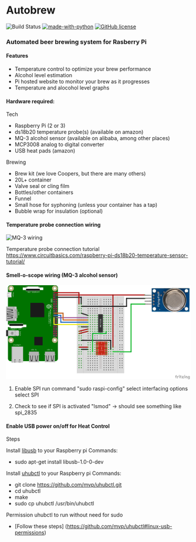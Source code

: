<h1>Autobrew</h1>

![Build Status](https://github.com/paulharte/autobrew/workflows/Tests/badge.svg)
[![made-with-python](https://img.shields.io/badge/Made%20with-Python-1f425f.svg)](https://www.python.org/)
[![GitHub license](https://img.shields.io/github/license/paulharte/autobrew.svg)](https://github.com/paulharte/autobrew/blob/master/LICENSE)

<h3>Automated beer brewing system for Rasberry Pi</h3>

<h4>Features</h4>

- Temperature control to optimize your brew performance
- Alcohol level estimation
- Pi hosted website to monitor your brew as it progresses
 - Temperature and alocohol level graphs

<h4>Hardware required:</h4>

Tech
- Raspberry Pi (2 or 3)
- ds18b20 temperature probe(s) (available on amazon)
- MQ-3 alcohol sensor (available on alibaba, among other places)
- MCP3008 analog to digital converter
- USB heat pads (amazon)

Brewing
- Brew kit (we love Coopers, but there are many others)
- 20L+ container
- Valve seal or cling film
- Bottles/other containers
- Funnel
- Small hose for syphoning (unless your container has a tap)
- Bubble wrap for insulation (optional)

<h4>Temperature probe connection wiring</h4>

![MQ-3 wiring](https://www.circuitbasics.com/wp-content/uploads/2016/03/Raspberry-Pi-DS18B20-768x337.png)

Temperature probe connection tutorial
https://www.circuitbasics.com/raspberry-pi-ds18b20-temperature-sensor-tutorial/


<h4>Smell-o-scope wiring (MQ-3 alcohol sensor)</h4>

![MQ-3 wiring](/images/mq3-connection.png)

1. Enable SPI
run command "sudo raspi-config"
select interfacing options
select SPI

2. Check to see if SPI is activated
"lsmod" -> should see something like spi_2835


<h4>Enable USB power on/off for Heat Control</h4>
Steps

Install [libusb](https://libusb.info/) to your Raspberry pi
Commands:
- sudo apt-get install libusb-1.0-0-dev

Install [uhubctl](https://github.com/mvp/uhubctl#linux-usb-permissions) to your Raspberry pi
Commands:
- git clone https://github.com/mvp/uhubctl.git
- cd uhubctl
- make
- sudo cp uhubctl /usr/bin/uhubctl

Permission uhubctl to run without need for sudo
- [Follow these steps] (https://github.com/mvp/uhubctl#linux-usb-permissions)

